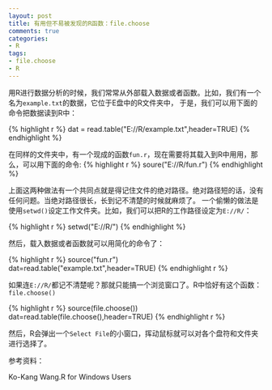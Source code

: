 ```yaml
---
layout: post
title: 有用但不易被发现的R函数：file.choose
comments: true
categories:
- R
tags:
- file.choose
- R
---
```


用R进行数据分析的时候，我们常常从外部载入数据或者函数。比如，我们有一个名为`example.txt`的数据，它位于E盘中的R文件夹中，
于是，我们可以用下面的命令把数据读到R中：

{% highlight r %}
dat = read.table("E://R/example.txt",header=TRUE)
{% endhighlight %}

在同样的文件夹中，有一个现成的函数`fun.r`，现在需要将其载入到R中用用，那么，可以用下面的命令:
{% highlight r %}
soure("E://R/fun.r")
{% endhighlight %}

上面这两种做法有一个共同点就是得记住文件的绝对路径。绝对路径短的话，没有任何问题。当绝对路径很长，长到记不清楚的时候就麻烦了。
一个偷懒的做法是使用`setwd()`设定工作文件夹。比如，我们可以把R的工作路径设定为`E://R/`：

{% highlight r %}
setwd("E://R/")
{% endhighlight %}

然后，载入数据或者函数就可以用简化的命令了：

{% highlight r %}
source("fun.r")
dat=read.table("example.txt",header=TRUE)
{% endhighlight r %}

如果连`E://R/`都记不清楚呢？那就只能搞一个浏览窗口了。R中恰好有这个函数：`file.choose()`

{% highlight r %}
source(file.choose())
dat=read.table(file.choose(),header=TRUE)
{% endhighlight r %}

然后，R会弹出一个`Select File`的小窗口，挥动鼠标就可以对各个盘符和文件夹进行选择了。

参考资料：

Ko-Kang Wang.R for Windows Users


